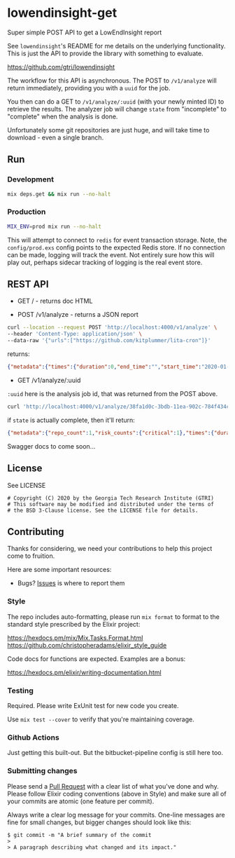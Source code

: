 # lowendinsight-get

Super simple POST API to get a LowEndInsight report

See `lowendinsight`'s README for me details on the underlying
functionality.  This is just the API to provide the library with
something to evaluate.

https://github.com/gtri/lowendinsight

The workflow for this API is asynchronous.  The POST to `/v1/analyze` will return immediately, providing you with a `uuid` for the job.

You then can do a GET to `/v1/analyze/:uuid` (with your newly minted ID) to retrieve the results.  The analyzer job will change `state` from "incomplete" to "complete" when the analysis is done.

Unfortunately some git repositories are just huge, and will take time to download - even a single branch.

## Run

### Development

```bash
mix deps.get && mix run --no-halt
```

### Production

```bash
MIX_ENV=prod mix run --no-halt
```

This will attempt to connect to `redis` for event transaction storage.
Note, the `config/prod.exs` config points to the expected Redis store.  If
no connection can be made, logging will track the event.  Not entirely
sure how this will play out, perhaps sidecar tracking of logging is the
real event store.

## REST API

* GET / - returns doc HTML

* POST /v1/analyze - returns a JSON report

```bash
curl --location --request POST 'http://localhost:4000/v1/analyze' \
--header 'Content-Type: application/json' \
--data-raw '{"urls":["https://github.com/kitplummer/lita-cron"]}'
```

returns:

```json
{"metadata":{"times":{"duration":0,"end_time":"","start_time":"2020-01-20T23:18:52.800934Z"}},"report":{"repos":[{"data":{"repo":"https://github.com/kitplummer/lita-cron"}}]},"state":"incomplete","uuid":"38fa1d0c-3bdb-11ea-902c-784f434ce29a"}
```

* GET /v1/analyze/:uuid

`:uuid` here is the analysis job id, that was returned from the POST above.

```bash
curl 'http://localhost:4000/v1/analyze/38fa1d0c-3bdb-11ea-902c-784f434ce29a'
```

if `state` is actually complete, then it'll return:

```json
{"metadata":{"repo_count":1,"risk_counts":{"critical":1},"times":{"duration":1,"end_time":"2020-01-20T23:18:53.491871Z","start_time":"2020-01-20T23:18:52.800934Z"}},"report":{"repos":[{"data":{"config":{"medium_functional_contributors_level":5,"high_contributor_level":3,"high_functional_contributors_level":3,"high_currency_level":52,"high_large_commit_level":0.15,"critical_large_commit_level":0.3,"critical_currency_level":104,"critical_contributor_level":2,"medium_contributor_level":5,"medium_currency_level":26,"medium_large_commit_level":0.05,"critical_functional_contributors_level":2},"repo":"https://github.com/kitplummer/lita-cron","results":{"commit_currency_risk":"critical","commit_currency_weeks":215,"contributor_count":3,"contributor_risk":"medium","functional_contributor_names":["Kit Plummer"],"functional_contributors":1,"functional_contributors_risk":"critical","large_recent_commit_risk":"critical","recent_commit_size_in_percent_of_codebase":0.6266666666666667},"risk":"critical"},"header":{"duration":1,"end_time":"2020-01-20T23:18:53.490764Z","library_version":"0.3.1","source_client":"lei-get","start_time":"2020-01-20T23:18:52.843176Z","uuid":"396366b8-3bdb-11ea-9987-784f434ce29a"}}],"uuid":"396379aa-3bdb-11ea-a2d8-784f434ce29a"},"state":"complete"}
```

Swagger docs to come soon...

## License

See LICENSE

```
# Copyright (C) 2020 by the Georgia Tech Research Institute (GTRI)
# This software may be modified and distributed under the terms of
# the BSD 3-Clause license. See the LICENSE file for details.
```

## Contributing

Thanks for considering, we need your contributions to help this project come to fruition.

Here are some important resources:

  * Bugs? [Issues](https://github.com/gtri/lowendinsight-get/issues/new) is where to report them

### Style

The repo includes auto-formatting, please run `mix format` to format to
the standard style prescribed by the Elixir project:

https://hexdocs.pm/mix/Mix.Tasks.Format.html
https://github.com/christopheradams/elixir_style_guide

Code docs for functions are expected.  Examples are a bonus:

https://hexdocs.pm/elixir/writing-documentation.html

### Testing

Required. Please write ExUnit test for new code you create.

Use `mix test --cover` to verify that you're maintaining coverage.


### Github Actions

Just getting this built-out.  But the bitbucket-pipeline config is still
here too.

### Submitting changes

Please send a [Pull Request](https://github.com/gtri/lowendinsight-get/pull-requests/) with a clear list of what you've done and why. Please follow Elixir coding conventions (above in Style) and make sure all of your commits are atomic (one feature per commit).

Always write a clear log message for your commits. One-line messages are fine for small changes, but bigger changes should look like this:

    $ git commit -m "A brief summary of the commit
    >
    > A paragraph describing what changed and its impact."

